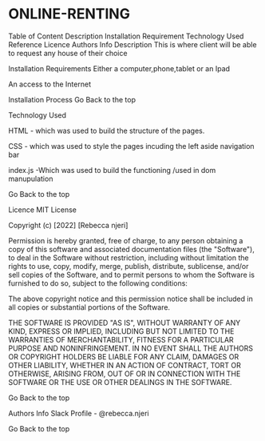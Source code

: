 # ONLINE-RENTING
Table of Content
Description
Installation Requirement
Technology Used
Reference
Licence
Authors Info
Description
This is where client will be able to request any house of their choice

Installation
Requirements
Either a computer,phone,tablet or an Ipad

An access to the Internet

Installation Process
Go Back to the top

Technology Used


HTML - which was used to build the structure of the pages.




CSS - which was used to style the pages incuding the left aside navigation bar




index.js -Which was used to build the functioning /used in dom manupulation

Go Back to the top

Licence
MIT License

Copyright (c) [2022] [Rebecca njeri]

Permission is hereby granted, free of charge, to any person obtaining a copy of this software and associated documentation files (the "Software"), to deal in the Software without restriction, including without limitation the rights to use, copy, modify, merge, publish, distribute, sublicense, and/or sell copies of the Software, and to permit persons to whom the Software is furnished to do so, subject to the following conditions:

The above copyright notice and this permission notice shall be included in all copies or substantial portions of the Software.

THE SOFTWARE IS PROVIDED "AS IS", WITHOUT WARRANTY OF ANY KIND, EXPRESS OR IMPLIED, INCLUDING BUT NOT LIMITED TO THE WARRANTIES OF MERCHANTABILITY, FITNESS FOR A PARTICULAR PURPOSE AND NONINFRINGEMENT. IN NO EVENT SHALL THE AUTHORS OR COPYRIGHT HOLDERS BE LIABLE FOR ANY CLAIM, DAMAGES OR OTHER LIABILITY, WHETHER IN AN ACTION OF CONTRACT, TORT OR OTHERWISE, ARISING FROM, OUT OF OR IN CONNECTION WITH THE SOFTWARE OR THE USE OR OTHER DEALINGS IN THE SOFTWARE.

Go Back to the top

Authors Info
Slack Profile - @rebecca.njeri

Go Back to the top
